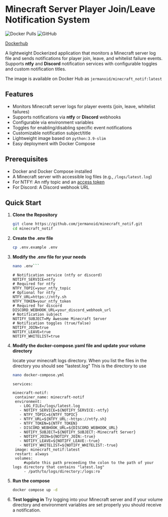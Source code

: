 # Minecraft Server Player Join/Leave Notification System

![Docker Pulls](https://img.shields.io/docker/pulls/jermanoid/minecraft_notif)
![GitHub](https://img.shields.io/github/license/jermanoid/minecraft_notif)

[Dockerhub](https://hub.docker.com/r/jermanoid/minecraft_notif)

A lightweight Dockerized application that monitors a Minecraft server log file and sends notifications for player join, leave, and whitelist failure events. Supports **ntfy** and **Discord** notification services with configurable toggles and custom notification titles.

The image is available on Docker Hub as `jermanoid/minecraft_notif:latest`

## Features
- Monitors Minecraft server logs for player events (join, leave, whitelist failures)
- Supports notifications via **ntfy** or **Discord** webhooks
- Configurable via environment variables
- Toggles for enabling/disabling specific event notifications
- Customizable notification subject/title
- Lightweight image based on `python:3.9-slim`
- Easy deployment with Docker Compose

## Prerequisites
- Docker and Docker Compose installed
- A Minecraft server with accessible log files (e.g., `/logs/latest.log`)
- For NTFY: An ntfy topic and an [access token](https://docs.ntfy.sh/config/#access-tokens)
- For Discord: A Discord webhook URL

## Quick Start

1. **Clone the Repository**
   ```bash
   git clone https://github.com/jermanoid/minecraft_notif.git
   cd minecraft_notif
   ```
2. **Create the .env file**
   ```bash
   cp .env.example .env
   ```
3. **Modify the .env file for your needs**
   ```bash
   nano .env```
   ```
   ```
   # Notification service (ntfy or discord)
   NOTIFY_SERVICE=ntfy
   # Required for ntfy
   NTFY_TOPIC=your_ntfy_topic
   # Optional for ntfy
   NTFY_URL=https://ntfy.sh
   NTFY_TOKEN=your_ntfy_token
   # Required for discord
   DISCORD_WEBHOOK_URL=your_discord_webhook_url
   # Notification subject
   NOTIFY_SUBJECT=My Awesome Minecraft Server
   # Notification toggles (true/false)
   NOTIFY_JOIN=true
   NOTIFY_LEAVE=true
   NOTIFY_WHITELIST=true
   ```
5. **Modify the docker-compose.yaml file and update your volume directory**
   
   locate your minecraft logs directory. When you list the files in the directory you should see "lastest.log" This is the directory to use
   ```bash
   nano docker-compose.yml
   ```
   ```
   services:

   minecraft-notif:
    container_name: minecraft-notif
    environment:
      - LOG_FILE=/logs/latest.log
      - NOTIFY_SERVICE=${NOTIFY_SERVICE:-ntfy}
      - NTFY_TOPIC=${NTFY_TOPIC}
      - NTFY_URL=${NTFY_URL:-https://ntfy.sh}
      - NTFY_TOKEN=${NTFY_TOKEN}
      - DISCORD_WEBHOOK_URL=${DISCORD_WEBHOOK_URL}
      - NOTIFY_SUBJECT=${NOTIFY_SUBJECT:-Minecraft Server}
      - NOTIFY_JOIN=${NOTIFY_JOIN:-true}
      - NOTIFY_LEAVE=${NOTIFY_LEAVE:-true}
      - NOTIFY_WHITELIST=${NOTIFY_WHITELIST:-true}
    image: minecraft_notif:latest
    restart: always
    volumes:
        #update this path preceeding the colon to the path of your logs directory that contains "latest.log"
        - /path/to/logs/directory:/logs:ro
   ```
7. **Run the compose**
   ```bash
   docker compose up -d
   ```

8. **Test logging in**
   Try logging into your Minecraft server and if your volume directory and environment variables are set properly you should receive a notification.
